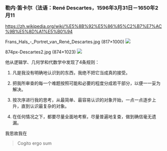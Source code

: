### 勒内·笛卡尔（法语：René Descartes，1596年3月31日－1650年2月11
https://zh.wikipedia.org/wiki/%E5%8B%92%E5%86%85%C2%B7%E7%AC%9B%E5%8D%A1%E5%B0%94

Frans_Hals_-_Portret_van_René_Descartes.jpg (817×1000)
<img src="https://upload.wikimedia.org/wikipedia/commons/7/73/Frans_Hals_-_Portret_van_Ren%C3%A9_Descartes.jpg">

874px-Descartes2.jpg (874×1023)
<img src="https://upload.wikimedia.org/wikipedia/commons/thumb/6/6b/Descartes2.jpg/874px-Descartes2.jpg">

他从逻辑学、几何学和代数学中发现了4条规则：

1. 凡是我没有明确地认识到的东西，我绝不把它当成真的接受。

2. 把我所审查的每一个难题按照可能和必要的程度分成若干部分，以便一一妥为解决。

3. 按次序进行我的思考，从最简单、最容易认识的对象开始，一点一点逐步上升，直到认识最复杂的对象。

4. 在任何情况之下，都要尽量全面地考察，尽量普遍地复查，做到确信毫无遗漏。

我思故我在
>Cogito ergo sum
